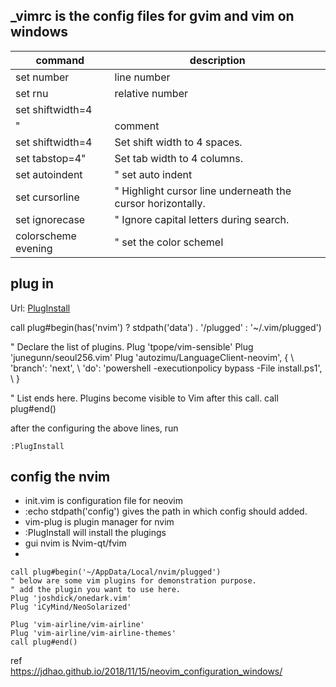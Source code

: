 
## _vimrc  is the config files for gvim and vim on windows 


|command | description |
|---|---|
|set number | line number|
|set rnu | relative number |
|set shiftwidth=4 | 
| "  | comment |
|set shiftwidth=4 |  Set shift width to 4 spaces.|
|set tabstop=4" | Set tab width to 4 columns.|
|set autoindent  |" set auto indent |
|set cursorline | " Highlight cursor line underneath the cursor horizontally.|
|set ignorecase | " Ignore capital letters during search.|
|colorscheme evening| " set the color schemeI

## plug in
Url: [PlugInstall](https://github.com/junegunn/vim-plug)


call plug#begin(has('nvim') ? stdpath('data') . '/plugged' : '~/.vim/plugged')

" Declare the list of plugins.
Plug 'tpope/vim-sensible'
Plug 'junegunn/seoul256.vim'
Plug 'autozimu/LanguageClient-neovim', {
    \ 'branch': 'next',
    \ 'do': 'powershell -executionpolicy bypass -File install.ps1',
    \ }

" List ends here. Plugins become visible to Vim after this call.
call plug#end()

after the configuring the above lines, run 
 
 ``` :PlugInstall ``` 


config the nvim
---
 - init.vim is configuration file for neovim
 - :echo stdpath('config') gives the path in which config should added.
 - vim-plug is plugin manager for nvim
 - :PlugInstall  will install the plugings 
 - gui nvim is Nvim-qt/fvim
 -  
~~~
call plug#begin('~/AppData/Local/nvim/plugged')
" below are some vim plugins for demonstration purpose.
" add the plugin you want to use here.
Plug 'joshdick/onedark.vim'
Plug 'iCyMind/NeoSolarized'

Plug 'vim-airline/vim-airline'
Plug 'vim-airline/vim-airline-themes'
call plug#end()
~~~ 
ref   
https://jdhao.github.io/2018/11/15/neovim_configuration_windows/




